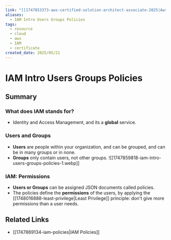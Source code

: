 ```yaml
---
link: "[[1747853373-aws-certified-solution-architect-associate-2025|Aws Certified Solution Architect Associate 2025]]"
aliases:
  - IAM Intro Users Groups Policies
tags:
  - resource
  - cloud
  - aws
  - IAM
  - certificate
created_date: 2025/05/21
---
```

# IAM Intro Users Groups Policies
## Summary
### What does IAM stands for?
- Identity and Access Management, and its a **global** service.
### Users and Groups
- **Users** are people within your organization, and can be grouped, and can be in many groups or in none.
- **Groups** only contain users, not other groups.
![[1747859818-iam-intro-users-groups-policies-1.webp]]
### IAM: Permissions
- **Users or Groups** can be assigned JSON documents called policies.
- The policies define the **permissions** of the users, by applying the [[1748016888-least-privilege|Least Privilege]] principle: don't give more permissions than a user needs.
## Related Links
- [[1747869134-iam-policies|IAM Policies]]
